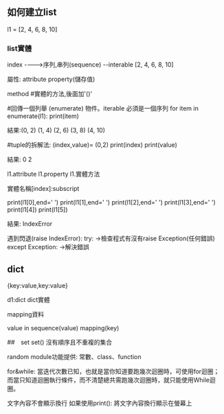 ## 如何建立list 
l1 = [2, 4, 6, 8, 10]
### list實體
index ---->序列,串列(sequence) --interable
[2, 4, 6, 8, 10]

屬性:
attribute
property(儲存值)

method #實體的方法,後面加'()'

#回傳一個列舉 (enumerate) 物件。iterable 必須是一個序列
for item in enumerate(l1):
    print(item)

結果:(0, 2)
     (1, 4)
     (2, 6)
     (3, 8)
     (4, 10)

#tuple的拆解法:
(index,value)= (0,2)
print(index)
print(value)

結果:  0
       2

l1.attribute
l1.property
l1.實體方法

實體名稱[index]:subscript


print(l1[0],end=' ')
print(l1[1],end=' ')
print(l1[2],end=' ')
print(l1[3],end=' ')
print(l1[4])
print(l1[5])

結果: IndexError

遇到閃退(raise IndexError):
try:
->檢查程式有沒有raise Exception(任何錯誤)
except Exception:
->解決錯誤



## dict
{key:value,key:value}

d1:dict
dict實體

mapping資料


value in sequence(value)
         mapping(key)


##　set
set() 沒有順序且不重複的集合

random module功能提供:
常數、class、function

for&while:
當迭代次數已知，也就是當你知道要跑幾次迴圈時，可使用for迴圈；而當只知道迴圈執行條件，而不清楚總共需跑幾次迴圈時，就只能使用While迴圈。

文字內容不會顯示換行
如果使用print(): 將文字內容換行顯示在螢幕上
